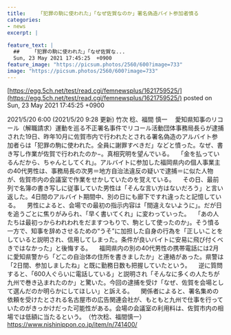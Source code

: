 ```yaml
---
title:    「犯罪の駒に使われた」「なぜ佐賀なのか」署名偽造バイト参加者憤る  
categories:
- news
excerpt: |
  
feature_text: |
  ##    「犯罪の駒に使われた」「なぜ佐賀な...
  Sun, 23 May 2021 17:45:25  +0900
feature_image: "https://picsum.photos/2560/600?image=733"
image: "https://picsum.photos/2560/600?image=733"
---
```


[https://egg.5ch.net/test/read.cgi/femnewsplus/1621759525/](https://egg.5ch.net/test/read.cgi/femnewsplus/1621759525/)
posted on Sun, 23 May 2021 17:45:25  +0900

<!--more-->

2021/5/20 6:00 (2021/5/20 9:28 更新) 竹次 稔、福間 慎一 　愛知県知事のリコール（解職請求）運動を巡る不正署名事件でリコール活動団体事務局長らが逮捕された19日、昨年10月に佐賀市内で行われたとされる署名偽造のアルバイト参加者らは「犯罪の駒に使われた。全員に謝罪すべきだ」などと憤った。なぜ、書き写し作業が佐賀で行われたのか−。真相究明を望んでいる。 　「金を払っているんだから、ちゃんとしてくれ」。アルバイトに参加した福岡県内の個人事業主の40代男性は、事務局長の次男＝地方自治法違反の疑いで逮捕＝に似た人物が、佐賀市内の会議室で作業をせかしていたのを覚えている。 　その日、最前列で名簿の書き写しに従事していた男性は「そんな言い方はないだろう」と言い返した。4日間のアルバイト期間中、別の日にも廊下ですれ違ったと記憶している。 　男性によると、会場での最初の指示内容は「間違えないように」。だが日を追うごとに焦りがみられ、「早く書いてくれ」に変わっていった。 　「あの人たちは最初っからわれわれをだますつもりで、駒として使ったのか」。そう憤る一方で、知事を辞めさせるための“うそ”に加担した自身の行為を「正しいことをしていると説明され、信用してしまった。条件が良いバイトに安易に飛び付くべきではなかった」と後悔する。 　福岡県内の別の40代男性の携帯電話には2月に愛知県警から「どこの自治体の住所を書きましたか」と連絡があった。県警は「2日間、参加しましたね」と既に勤務日数も把握していたという。 　逆に質問すると、「600人ぐらいに電話している」と説明され「そんなに多くの人たちが九州で巻き込まれたのか」と驚いた。今回の逮捕を受け「なぜ、佐賀を会場として選んだのか明らかにしてほしい」と訴える。 　関係者によると、署名集めの依頼を受けたとされる名古屋市の広告関連会社が、もともと九州で仕事を行っていたのがきっかけだった可能性がある。会場の会議室の利用料は、佐賀市内の相場では低額に当たるという。　（竹次稔、福間慎一） https://www.nishinippon.co.jp/item/n/741400/
